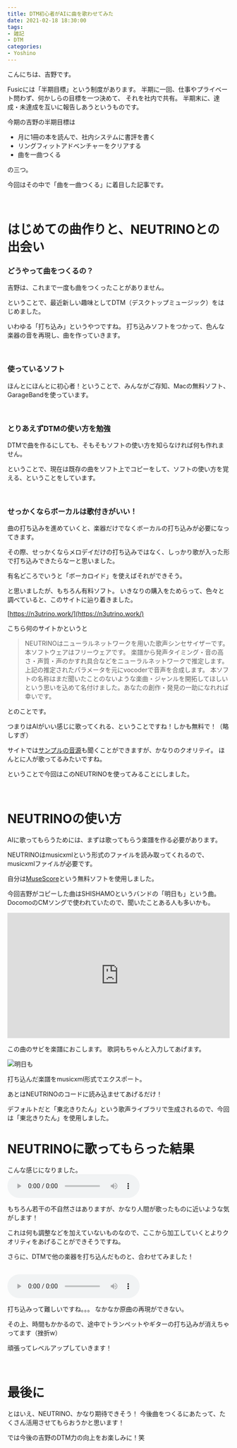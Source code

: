 ```yaml
---
title: DTM初心者がAIに曲を歌わせてみた
date: 2021-02-18 18:30:00
tags:
- 雑記
- DTM
categories:
- Yoshino
---
```

こんにちは、吉野です。

Fusicには「半期目標」という制度があります。
半期に一回、仕事やプライベート問わず、何かしらの目標を一つ決めて、
それを社内で共有。
半期末に、達成・未達成を互いに報告しあうというものです。



今期の吉野の半期目標は

<!-- more -->

- 月に1冊の本を読んで、社内システムに書評を書く
- リングフィットアドベンチャーをクリアする
- 曲を一曲つくる


の三つ。

今回はその中で「曲を一曲つくる」に着目した記事です。

<br>

# はじめての曲作りと、NEUTRINOとの出会い

### どうやって曲をつくるの？


吉野は、これまで一度も曲をつくったことがありません。

ということで、最近新しい趣味としてDTM（デスクトップミュージック）をはじめました。

いわゆる「打ち込み」というやつですね。
打ち込みソフトをつかって、色んな楽器の音を再現し、曲を作っていきます。

<br>

### 使っているソフト

ほんとにほんとに初心者！ということで、みんながご存知、Macの無料ソフト、GarageBandを使っています。

<br>

### とりあえずDTMの使い方を勉強

DTMで曲を作るにしても、そもそもソフトの使い方を知らなければ何も作れません。

ということで、現在は既存の曲をソフト上でコピーをして、ソフトの使い方を覚える、ということをしています。

<br>

### せっかくならボーカルは歌付きがいい！

曲の打ち込みを進めていくと、楽器だけでなくボーカルの打ち込みが必要になってきます。

その際、せっかくならメロデイだけの打ち込みではなく、しっかり歌が入った形で打ち込みできたらなーと思いました。


有名どころでいうと「ボーカロイド」を使えばそれができそう。

と思いましたが、もちろん有料ソフト。
いきなりの購入をためらって、色々と調べていると、このサイトに辿り着きました。


[https://n3utrino.work/](https://n3utrino.work/)


こちら何のサイトかというと



> NEUTRINOはニューラルネットワークを用いた歌声シンセサイザーです。本ソフトウェアはフリーウェアです。
> 楽譜から発声タイミング・音の高さ・声質・声のかすれ具合などをニューラルネットワークで推定します。上記の推定されたパラメータを元にvocoderで音声を合成します。
> 本ソフトの名称はまだ聞いたことのないような楽曲・ジャンルを開拓してほしいという思いを込めて名付けました。あなたの創作・発見の一助になれれば幸いです。

とのことです。


つまりはAIがいい感じに歌ってくれる、ということですね！しかも無料で！（略しすぎ）


サイトでは[サンプルの音源](https://soundcloud.com/shachi-demo/sets/trained-50-music)も聞くことができますが、かなりのクオリテイ。
ほんとに人が歌ってるみたいですね。

ということで今回はこのNEUTRINOを使ってみることにしました。

<br>


# NEUTRINOの使い方


AIに歌ってもらうためには、まずは歌ってもらう楽譜を作る必要があります。

NEUTRINOはmusicxmlという形式のファイルを読み取ってくれるので、musicxmlファイルが必要です。



自分は[MuseScore](https://musescore.org/ja)という無料ソフトを使用しました。


今回吉野がコピーした曲はSHISHAMOというバンドの「明日も」という曲。
DocomoのCMソングで使われていたので、聞いたことある人も多いかも。


<div style="position: relative; padding-bottom: 56.25%;">
  <iframe 
    style="position: absolute; top: 0; left: 0; width: 100%; height: 100%;" 
    src="https://www.youtube.com/embed/zhCtzmDWsN0?start=86" 
    frameborder="0" 
    allow="autoplay; 
    encrypted-media" 
    allowfullscreen>
  </iframe>
</div>


この曲のサビを楽譜におこします。
歌詞もちゃんと入力してあげます。

![明日も](/images/20210218-yoshino/ashitamo.png)


打ち込んだ楽譜をmusicxml形式でエクスポート。

あとはNEUTRINOのコードに読み込ませてあげるだけ！


デフォルトだと「東北きりたん」という歌声ライブラリで生成されるので、今回は「東北きりたん」を使用しました。


# NEUTRINOに歌ってもらった結果

こんな感じになりました。
<br>
<audio preload="auto" controls="">
    <source src="/images/20210218-yoshino/ashitamo.wav" type="audio/wav">
</audio>


もちろん若干の不自然さはありますが、かなり人間が歌ったものに近いような気がします！

これは何も調整などを加えていないものなので、ここから加工していくとよりクオリティをあげることができそうですね。



さらに、DTMで他の楽器を打ち込んだものと、合わせてみました！

<br>
<audio preload="auto" controls="">
    <source src="/images/20210218-yoshino/ashitamo_garage.wav" type="audio/wav">
</audio>


打ち込みって難しいですね。。。
なかなか原曲の再現ができない。

その上、時間もかかるので、途中でトランペットやギターの打ち込みが消えちゃってます（挫折w）

頑張ってレベルアップしていきます！

<br>

# 最後に


とはいえ、NEUTRINO、かなり期待できそう！
今後曲をつくるにあたって、たくさん活用させてもらおうかと思います！


では今後の吉野のDTM力の向上をお楽しみに！笑